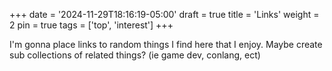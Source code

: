 +++
date = '2024-11-29T18:16:19-05:00'
draft = true
title = 'Links'
weight = 2
pin = true
tags = ['top', 'interest']
+++

I'm gonna place links to random things I find here that I enjoy. Maybe create sub collections of related things? (ie game dev, conlang, ect)